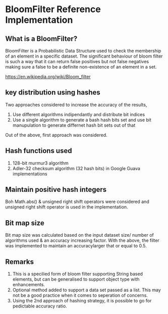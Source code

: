 # BloomFilter Reference Implementation

## What is a BloomFilter?
BloomFilter is a Probabilistic Data Structure used to check the membership of an element in a specific dataset. The significant behaviour of bloom filter is such a way that it can return false positives but not false negatives making sure a false to be a definite non-existence of an element in a set.

https://en.wikipedia.org/wiki/Bloom_filter

## key distribution using hashes

Two approaches considered to increase the accuracy of the results,
1. Use different algorithms indipendantly and distribute bit indices
2. Use a single algorithm to generate a bash hash bits set and use bit manupulation to generate differnet hash bit sets out of that

Out of the above, first approach was considered.

## Hash functions used

1.  128-bit murmur3 algorithm
2.  Adler-32 checksum algorithm (32 hash bits) in Google Guava implementations

## Maintain positive hash integers

Boh Math.abs() & unsigned right shift operators were considered and unsigned right shift operator is used in the implementation.

## Bit map size

Bit map size was calculated based on the input dataset size/ number of algorithms used & an accuracy increasing factor. With the above, the filter was implemented to maintain an accuracylarger that or equal to 0.5.

## Remarks
1. This is a specilied form of bloom filter supporting String based elements, but can be generalised to support object type with enhancements.
2. Optional method added to support a data set passed as a list. This may not be a good practice when it comes to seperation of concerns.
3. Using the 2nd approach of hashing strategy, it is possible to go for pedictable accuracy ratio. 

